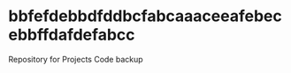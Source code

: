 # bbfefdebbdfddbcfabcaaaceeafebecebbffdafdefabcc
Repository for Projects Code backup


<!-- npx -p @angular/cli@8 ng new angularapp -->